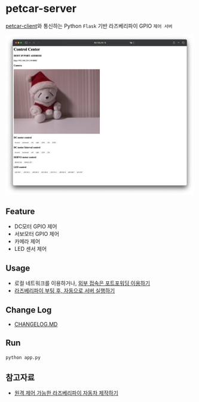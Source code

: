 # petcar-server

[petcar-client](https://github.com/syki66/petcar-client)와 통신하는 Python `Flask` 기반 라즈베리파이 GPIO `제어 서버`

![server](screenshot.png)

## Feature

- DC모터 GPIO 제어
- 서보모터 GPIO 제어
- 카메라 제어
- LED 센서 제어

## Usage

- 로컬 네트워크를 이용하거나, [외부 접속은 포트포워딩 이용하기](https://blog.syki66.com/2020/11/06/port-forwading/)
- [라즈베리파이 부팅 후, 자동으로 서버 실행하기](https://blog.syki66.com/2020/09/20/crontab/)

## Change Log

- [CHANGELOG.MD](https://github.com/syki66/petcar-server/blob/master/CHANGELOG.MD)

## Run

```bash
python app.py
```

## 참고자료

- [원격 제어 가능한 라즈베리파이 자동차 제작하기](https://blog.syki66.com/2020/10/08/picar)
